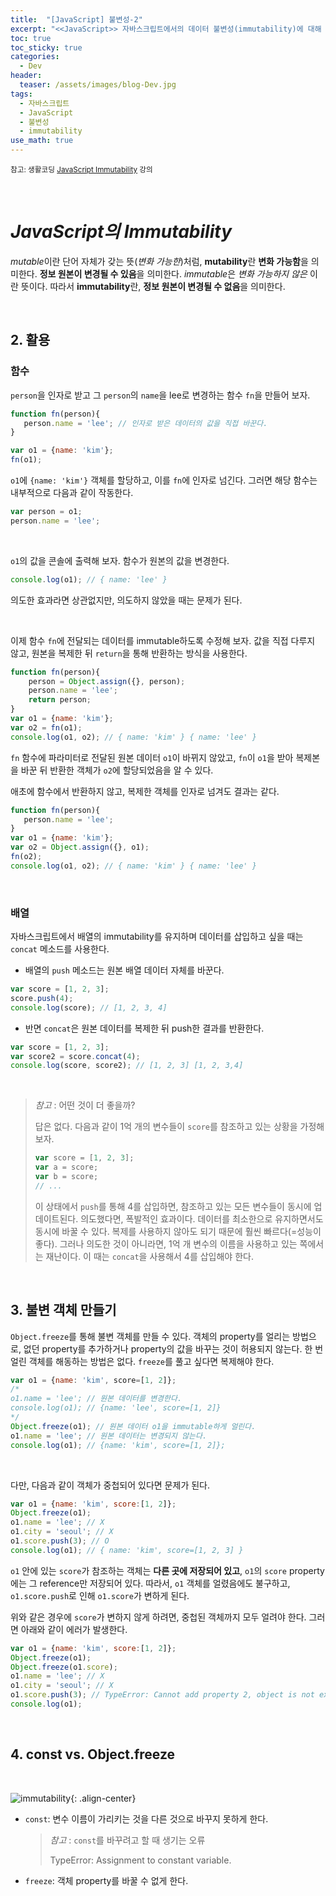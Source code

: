 ```yaml
---
title:  "[JavaScript] 불변성-2"
excerpt: "<<JavaScript>> 자바스크립트에서의 데이터 불변성(immutability)에 대해 알아보자."
toc: true
toc_sticky: true
categories:
  - Dev
header:
  teaser: /assets/images/blog-Dev.jpg
tags:
  - 자바스크립트
  - JavaScript
  - 불변성
  - immutability
use_math: true
---
```


<sup>참고: 생활코딩 [JavaScript Immutability](https://www.youtube.com/watch?v=iJcSFzR9s8Y&list=PLuHgQVnccGMBxNK38TqfBWk-QpEI7UkY8) 강의</sup>

<br>

# *JavaScript의 Immutability*

 *mutable*이란 단어 자체가 갖는 뜻(*변화 가능한*)처럼, **mutability**란 **변화 가능함**을 의미한다. **정보 원본이 변경될 수 있음**을 의미한다.  *immutable*은 *변화 가능하지 않은* 이란 뜻이다. 따라서 **immutability**란, **정보 원본이 변경될 수 없음**을 의미한다. 

<br>

## 2. 활용



### 함수



 `person`을 인자로 받고 그 `person`의 `name`을 lee로 변경하는 함수 `fn`을 만들어 보자. 

 ```javascript
function fn(person){
    person.name = 'lee'; // 인자로 받은 데이터의 값을 직접 바꾼다.
}

var o1 = {name: 'kim'};
fn(o1);
 ```

 `o1`에 `{name: 'kim'}` 객체를 할당하고, 이를 `fn`에 인자로 넘긴다. 그러면 해당 함수는 내부적으로 다음과 같이 작동한다.

```javascript
var person = o1;
person.name = 'lee';
```

<br>

 `o1`의 값을 콘솔에 출력해 보자. 함수가 원본의 값을 변경한다.

```javascript
console.log(o1); // { name: 'lee' }
```

  의도한 효과라면 상관없지만, 의도하지 않았을 때는 문제가 된다.

<br>

 이제 함수 `fn`에 전달되는 데이터를 immutable하도록 수정해 보자. 값을 직접 다루지 않고, 원본을 복제한 뒤 `return`을 통해 반환하는 방식을 사용한다.

```javascript
function fn(person){
    person = Object.assign({}, person);
    person.name = 'lee';
    return person;
}
var o1 = {name: 'kim'};
var o2 = fn(o1);
console.log(o1, o2); // { name: 'kim' } { name: 'lee' }
```

 `fn` 함수에 파라미터로 전달된 원본 데이터 `o1`이 바뀌지 않았고, `fn`이 `o1`을 받아 복제본을 바꾼 뒤 반환한 객체가 `o2`에 할당되었음을 알 수 있다.

 애초에 함수에서 반환하지 않고, 복제한 객체를 인자로 넘겨도 결과는 같다.

 ```javascript
function fn(person){
    person.name = 'lee';
}
var o1 = {name: 'kim'};
var o2 = Object.assign({}, o1);
fn(o2);
console.log(o1, o2); // { name: 'kim' } { name: 'lee' }
 ```

<br>

### 배열



 자바스크립트에서 배열의 immutability를 유지하며 데이터를 삽입하고 싶을 때는 `concat` 메소드를 사용한다.

* 배열의 `push` 메소드는 원본 배열 데이터 자체를 바꾼다.

```javascript
var score = [1, 2, 3];
score.push(4);
console.log(score); // [1, 2, 3, 4]
```

* 반면 `concat`은 원본 데이터를 복제한 뒤 push한 결과를 반환한다.

```javascript
var score = [1, 2, 3];
var score2 = score.concat(4);
console.log(score, score2); // [1, 2, 3] [1, 2, 3,4]
```

<br>

> *참고* : 어떤 것이 더 좋을까?
>
>  답은 없다. 다음과 같이 1억 개의 변수들이 `score`를 참조하고 있는 상황을 가정해 보자.
>
> ```javascript
> var score = [1, 2, 3];
> var a = score;
> var b = score;
> // ...
> ```
>
>  이 상태에서 `push`를 통해 4를 삽입하면, 참조하고 있는 모든 변수들이 동시에 업데이트된다. 의도했다면, 폭발적인 효과이다. 데이터를 최소한으로 유지하면서도 동시에 바꿀 수 있다. 복제를 사용하지 않아도 되기 때문에 훨씬 빠르다(=성능이 좋다). 그러나 의도한 것이 아니라면, 1억 개 변수의 이름을 사용하고 있는 쪽에서는 재난이다. 이 때는 `concat`을 사용해서 4를 삽입해야 한다.

<br>

## 3. 불변 객체 만들기



 `Object.freeze`를 통해 불변 객체를 만들 수 있다. 객체의 property를 얼리는 방법으로, 없던 property를 추가하거나  property의 값을 바꾸는 것이 허용되지 않는다. 한 번 얼린 객체를 해동하는 방법은 없다. `freeze`를 풀고 싶다면 복제해야 한다. 

```javascript
var o1 = {name: 'kim', score=[1, 2]};
/*
o1.name = 'lee'; // 원본 데이터를 변경한다.
console.log(o1); // {name: 'lee', score=[1, 2]}
*/
Object.freeze(o1); // 원본 데이터 o1을 immutable하게 얼린다.
o1.name = 'lee'; // 원본 데이터는 변경되지 않는다.
console.log(o1); // {name: 'kim', score=[1, 2]};
```

<br>

 다만, 다음과 같이 객체가 중첩되어 있다면 문제가 된다. 

```javascript
var o1 = {name: 'kim', score:[1, 2]};
Object.freeze(o1);
o1.name = 'lee'; // X
o1.city = 'seoul'; // X
o1.score.push(3); // O
console.log(o1); // { name: 'kim', score=[1, 2, 3] }
```

 `o1` 안에 있는 `score`가 참조하는 객체는 **다른 곳에 저장되어 있고**, `o1`의 `score` property에는 그 reference만 저장되어 있다. 따라서, `o1` 객체를 얼렸음에도 불구하고, `o1.score.push`로 인해 `o1.score`가 변하게 된다.

 위와 같은 경우에 `score`가 변하지 않게 하려면, 중첩된 객체까지 모두 얼려야 한다. 그러면 아래와 같이 에러가 발생한다. 

```javascript
var o1 = {name: 'kim', score:[1, 2]};
Object.freeze(o1);
Object.freeze(o1.score);
o1.name = 'lee'; // X
o1.city = 'seoul'; // X
o1.score.push(3); // TypeError: Cannot add property 2, object is not extensible
console.log(o1); 
```

<br>

## 4. const vs. Object.freeze

<br>

![immutability]({{site.url}}/assets/images/js-immutable-19.png){: .align-center}

* `const`: 변수 이름이 가리키는 것을 다른 것으로 바꾸지 못하게 한다.

  > *참고* : `const`를 바꾸려고 할 때 생기는 오류
  >
  >  TypeError: Assignment to constant variable.

* `freeze`: 객체 property를 바꿀 수 없게 한다.

